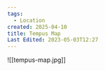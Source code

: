 ```yaml
---
tags:
  - Location
created: 2025-04-10
title: Tempus Map
Last Edited: 2023-05-03T12:27
---
```


![[tempus-map.jpg]]